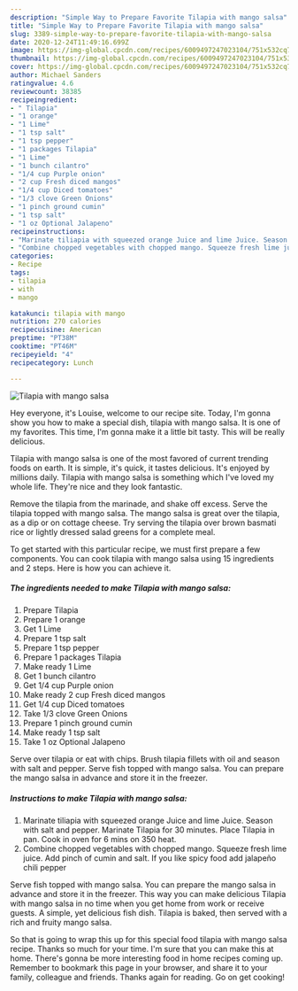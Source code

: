 ```yaml
---
description: "Simple Way to Prepare Favorite Tilapia with mango salsa"
title: "Simple Way to Prepare Favorite Tilapia with mango salsa"
slug: 3389-simple-way-to-prepare-favorite-tilapia-with-mango-salsa
date: 2020-12-24T11:49:16.699Z
image: https://img-global.cpcdn.com/recipes/6009497247023104/751x532cq70/tilapia-with-mango-salsa-recipe-main-photo.jpg
thumbnail: https://img-global.cpcdn.com/recipes/6009497247023104/751x532cq70/tilapia-with-mango-salsa-recipe-main-photo.jpg
cover: https://img-global.cpcdn.com/recipes/6009497247023104/751x532cq70/tilapia-with-mango-salsa-recipe-main-photo.jpg
author: Michael Sanders
ratingvalue: 4.6
reviewcount: 38385
recipeingredient:
- " Tilapia"
- "1 orange"
- "1 Lime"
- "1 tsp salt"
- "1 tsp pepper"
- "1 packages Tilapia"
- "1 Lime"
- "1 bunch cilantro"
- "1/4 cup Purple onion"
- "2 cup Fresh diced mangos"
- "1/4 cup Diced tomatoes"
- "1/3 clove Green Onions"
- "1 pinch ground cumin"
- "1 tsp salt"
- "1 oz Optional Jalapeno"
recipeinstructions:
- "Marinate tiliapia with squeezed orange Juice and lime Juice. Season with salt and pepper. Marinate Tilapia for 30 minutes. Place Tilapia in pan. Cook in oven for 6 mins on 350 heat."
- "Combine chopped vegetables with chopped mango. Squeeze fresh lime juice. Add pinch of cumin and salt. If you like spicy food add jalapeño chili pepper"
categories:
- Recipe
tags:
- tilapia
- with
- mango

katakunci: tilapia with mango 
nutrition: 270 calories
recipecuisine: American
preptime: "PT38M"
cooktime: "PT46M"
recipeyield: "4"
recipecategory: Lunch

---
```



![Tilapia with mango salsa](https://img-global.cpcdn.com/recipes/6009497247023104/751x532cq70/tilapia-with-mango-salsa-recipe-main-photo.jpg)

Hey everyone, it's Louise, welcome to our recipe site. Today, I'm gonna show you how to make a special dish, tilapia with mango salsa. It is one of my favorites. This time, I'm gonna make it a little bit tasty. This will be really delicious.

Tilapia with mango salsa is one of the most favored of current trending foods on earth. It is simple, it's quick, it tastes delicious. It's enjoyed by millions daily. Tilapia with mango salsa is something which I've loved my whole life. They're nice and they look fantastic.

Remove the tilapia from the marinade, and shake off excess. Serve the tilapia topped with mango salsa. The mango salsa is great over the tilapia, as a dip or on cottage cheese. Try serving the tilapia over brown basmati rice or lightly dressed salad greens for a complete meal.


To get started with this particular recipe, we must first prepare a few components. You can cook tilapia with mango salsa using 15 ingredients and 2 steps. Here is how you can achieve it.

<!--inarticleads1-->

##### The ingredients needed to make Tilapia with mango salsa:

1. Prepare  Tilapia
1. Prepare 1 orange
1. Get 1 Lime
1. Prepare 1 tsp salt
1. Prepare 1 tsp pepper
1. Prepare 1 packages Tilapia
1. Make ready 1 Lime
1. Get 1 bunch cilantro
1. Get 1/4 cup Purple onion
1. Make ready 2 cup Fresh diced mangos
1. Get 1/4 cup Diced tomatoes
1. Take 1/3 clove Green Onions
1. Prepare 1 pinch ground cumin
1. Make ready 1 tsp salt
1. Take 1 oz Optional Jalapeno


Serve over tilapia or eat with chips. Brush tilapia fillets with oil and season with salt and pepper. Serve fish topped with mango salsa. You can prepare the mango salsa in advance and store it in the freezer. 

<!--inarticleads2-->

##### Instructions to make Tilapia with mango salsa:

1. Marinate tiliapia with squeezed orange Juice and lime Juice. Season with salt and pepper. Marinate Tilapia for 30 minutes. Place Tilapia in pan. Cook in oven for 6 mins on 350 heat.
1. Combine chopped vegetables with chopped mango. Squeeze fresh lime juice. Add pinch of cumin and salt. If you like spicy food add jalapeño chili pepper


Serve fish topped with mango salsa. You can prepare the mango salsa in advance and store it in the freezer. This way you can make delicious Tilapia with mango salsa in no time when you get home from work or receive guests. A simple, yet delicious fish dish. Tilapia is baked, then served with a rich and fruity mango salsa. 

So that is going to wrap this up for this special food tilapia with mango salsa recipe. Thanks so much for your time. I'm sure that you can make this at home. There's gonna be more interesting food in home recipes coming up. Remember to bookmark this page in your browser, and share it to your family, colleague and friends. Thanks again for reading. Go on get cooking!
